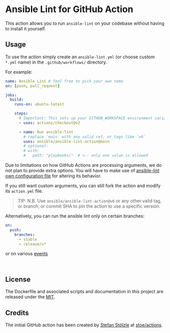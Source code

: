 # Ansible Lint for GitHub Action

This action allows you to run `ansible-lint` on your codebase without having
to install it yourself.

## Usage

To use the action simply create an `ansible-lint.yml` (or choose custom `*.yml` name) in the `.github/workflows/` directory.

For example:

```yaml
name: Ansible Lint # feel free to pick your own name
on: [push, pull_request]

jobs:
  build:
    runs-on: ubuntu-latest

    steps:
      # Important: This sets up your GITHUB_WORKSPACE environment variable
      - uses: actions/checkout@v2

      - name: Run ansible-lint
        # replace `main` with any valid ref, or tags like `v6`
        uses: ansible/ansible-lint-action@main
        # optional:
        # with:
        #   path: "playbooks/"  # <-- only one value is allowed
```

Due to limitations on how GitHub Actions are processing arguments, we do not
plan to provide extra options. You will have to make use of [ansible-lint own configuration file](https://ansible-lint.readthedocs.io/en/latest/configuring/)
for altering its behavior.

If you still want custom arguments, you can still fork the action and modify
its `action.yml` file.

> TIP: N.B. Use `ansible/ansible-lint-action@v6` or any other valid tag, or branch, or commit SHA to pin the action to use a specific version.

Alternatively, you can run the ansible lint only on certain branches:

```yaml
on:
  push:
    branches:
      - stable
      - release/v*
```

or on various [events](https://help.github.com/en/articles/events-that-trigger-workflows)

<br>

## License

The Dockerfile and associated scripts and documentation in this project are released under the [MIT](license).

## Credits

The initial GitHub action has been created by [Stefan Stölzle](https://github.com/stoe) at
[stoe/actions](https://github.com/stoe/actions).

